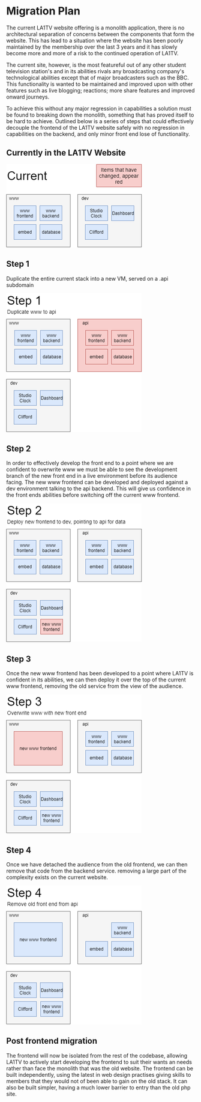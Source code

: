 # Migration Plan

The current LA1TV website offering is a monolith application, there is no architectural separation of concerns between the components that form the website. This has lead to a situation where the website has been poorly maintained by the membership over the last 3 years and it has slowly become more and more of a risk to the continued operation of LA1TV.

The current site, however, is the most featureful out of any other student television station's and in its abilities rivals any broadcasting company's technological abilities except that of major broadcasters such as the BBC. This functionality is wanted to be maintained and improved upon with other features such as live blogging; reactions; more share features and improved onward journeys.

To achieve this without any major regression in capabilities a solution must be found to breaking down the monolith, something that has proved itself to be hard to achieve. Outlined below is a series of steps that could effectively decouple the frontend of the LA1TV website safely with no regression in capabilities on the backend, and only minor front end lose of functionality.

## Currently in the LA1TV Website

![Simple visual representation of the implementation of the LA1TV estate](./images/migration/current.png)

## Step 1

Duplicate the entire current stack into a new VM, served on a .api subdomain

![create new api vm, mirroring www](./images/migration/step_1.png)

## Step 2

In order to effectively develop the front end to a point where we are confident to overwrite www we must be able to see the development branch of the new front end in a live environment before its audience facing. The new www frontend can be developed and deployed against a dev environment talking to the api backend. This will give us confidence in the front ends abilities before switching off the current www frontend.

![deploy www frontend to the dev server](./images/migration/step_2.png)

## Step 3

Once the new www frontend has been developed to a point where LA1TV is confident in its abilities, we can then deploy it over the top of the current www frontend, removing the old service from the view of the audience.

![overwrite the www frontend with the new www frontend](./images/migration/step_3.png)

## Step 4

Once we have detached the audience from the old frontend, we can then remove that code from the backend service. removing a large part of the complexity exists on the current website.

![safely start removing front end code from api](./images/migration/step_4.png)

## Post frontend migration

The frontend will now be isolated from the rest of the codebase, allowing LA1TV to actively start developing the frontend to suit their wants an needs rather than face the monolith that was the old website. The frontend can be built independently, using the latest in web design practises giving skills to members that they would not of been able to gain on the old stack. It can also be built simpler, having a much lower barrier to entry than the old php site.
